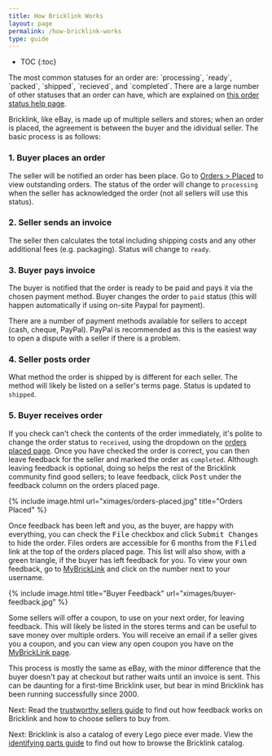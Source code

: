 ```yaml
---
title: How Bricklink Works
layout: page
permalink: /how-bricklink-works
type: guide
---
```


* TOC
{:toc}

<div class="alert alert-warning"> 
The most common statuses for an order are: `processing`, `ready`, `packed`, `shipped`, `recieved`, and `completed`. There are a large number of other statuses that an order can have, which are explained on <a class="alert-link" href="http://www.bricklink.com/help.asp?helpID=41">this order status help page</a>.
</div>

Bricklink, like eBay, is made up of multiple sellers and stores; when an order is placed, the agreement is between the buyer and the idividual seller. The basic process is as follows:

### 1. Buyer places an order
 
The seller will be notified an order has been place. Go to [Orders > Placed](http://www.bricklink.com/orderPlaced.asp) to view outstanding orders. The status of the order will change to `processing` when the seller has acknowledged the order (not all sellers will use this status).

### 2. Seller sends an invoice

The seller then calculates the total including shipping costs and any other additional fees (e.g. packaging). Status will change to `ready`.

### 3. Buyer pays invoice
 
The buyer is notified that the order is ready to be paid and pays it via the chosen payment method. Buyer changes the order to `paid` status (this will happen automatically if using on-site Paypal for payment).

<div class="alert alert-warning"> 
There are a number of payment methods available for sellers to accept (cash, cheque, PayPal). PayPal is recommended as this is the easiest way to open a dispute with a seller if there is a problem.
</div>

### 4. Seller posts order

What method the order is shipped by is different for each seller. The method will likely be listed on a seller's terms page. Status is updated to `shipped`.

### 5. Buyer receives order

If you check can't check the contents of the order immediately, it's polite to change the order status to `received`, using the dropdown on the [orders placed page](http://www.bricklink.com/orderPlaced.asp). Once you have checked the order is correct, you can then leave feedback for the seller and marked the order as `completed`. Although leaving feedback is optional, doing so helps the rest of the Bricklink community find good sellers; to leave feedback, click <kbd>Post</kbd> under the feedback column on the orders placed page.

{% include image.html
    url="ximages/orders-placed.jpg"
    title="Orders Placed" 
%}

Once feedback has been left and you, as the buyer, are happy with everything, you can check the <kbd>File</kbd> checkbox and click <kbd>Submit Changes</kbd> to hide the order. Files orders are accessible for 6 months from the <kbd>Filed</kbd> link at the top of the orders placed page. This list will also show, with a green triangle, if the buyer has left feedback for you. To view your own feedback, go to [MyBrickLink](http://www.bricklink.com/my.asp) and click on the number next to your username.

{% include image.html
    title="Buyer Feedback"
    url="ximages/buyer-feedback.jpg"
%}

<div class="alert alert-warning"> 
Some sellers will offer a coupon, to use on your next order, for leaving feedback. This will likely be listed in the stores terms and can be useful to save money over multiple orders. You will receive an email if a seller gives you a coupon, and you can view any open coupon you have on the <a class="alert-link" href="http://www.bricklink.com/my.asp">MyBrickLink page</a>.
</div>

This process is mostly the same as eBay, with the minor difference that the buyer doesn't pay at checkout but rather waits until an invoice is sent. This can be daunting for a first-time Bricklink user, but bear in mind Bricklink has been running successfully since 2000.

<span class="label label-next">Next:</span> Read the [trustworthy sellers guide](/trustworthy-sellers) to find out how feedback works on Bricklink and how to choose sellers to buy from.

<span class="label label-next">Next:</span> Bricklink is also a catalog of every Lego piece ever made. View the [identifying parts guide](/how-to-identify-parts) to find out how to browse the Bricklink catalog.